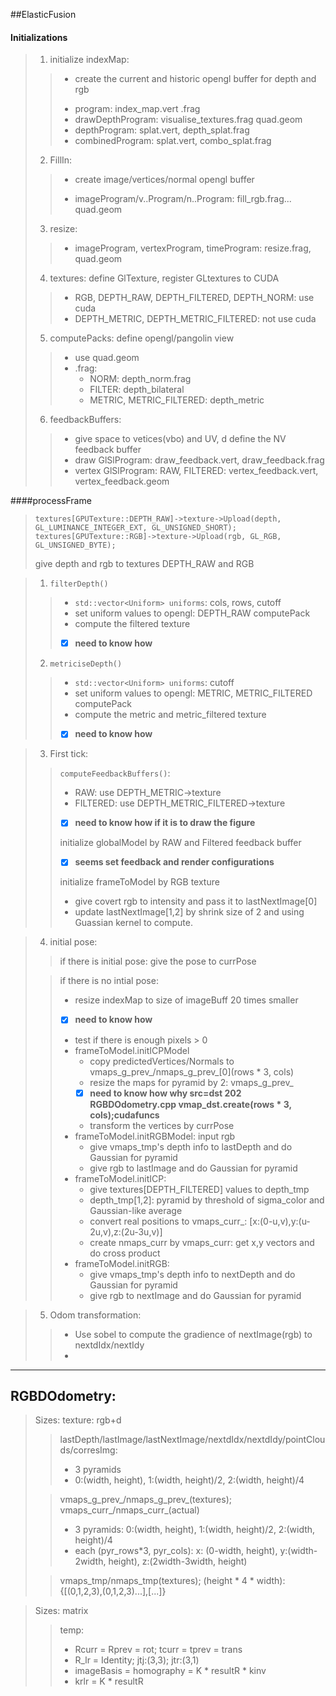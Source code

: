 ##ElasticFusion

#### Initializations
> 1. initialize indexMap: 
> > - create the current and historic opengl buffer for depth and rgb 
> > * program: index_map.vert .frag
> > * drawDepthProgram: visualise_textures.frag quad.geom
> > * depthProgram: splat.vert, depth_splat.frag
> > * combinedProgram: splat.vert, combo_splat.frag
> 2. FillIn:
> > - create image/vertices/normal opengl buffer
> > * imageProgram/v..Program/n..Program: fill_rgb.frag... quad.geom
> 3. resize:
> > * imageProgram, vertexProgram, timeProgram: resize.frag, quad.geom
> 4. textures: define GlTexture, register GLtextures to CUDA
> > * RGB, DEPTH_RAW, DEPTH_FILTERED, DEPTH_NORM: use cuda
> > * DEPTH_METRIC, DEPTH_METRIC_FILTERED: not use cuda
> 5. computePacks: define opengl/pangolin view
> > - use quad.geom
> > - .frag:
> >     * NORM: depth_norm.frag
> >     * FILTER: depth_bilateral
> >     * METRIC, METRIC_FILTERED: depth_metric
> 6. feedbackBuffers:
> > * give space to vetices(vbo) and UV, d define the NV feedback buffer
> > * draw GlSlProgram: draw_feedback.vert, draw_feedback.frag
> > * vertex GlSlProgram: RAW, FILTERED: vertex_feedback.vert, vertex_feedback.geom

####processFrame

>```
>textures[GPUTexture::DEPTH_RAW]->texture->Upload(depth, GL_LUMINANCE_INTEGER_EXT, GL_UNSIGNED_SHORT);
>textures[GPUTexture::RGB]->texture->Upload(rgb, GL_RGB, GL_UNSIGNED_BYTE);
>```
>give depth and rgb to textures DEPTH_RAW and RGB

> 1. `filterDepth()`
> > * `std::vector<Uniform> uniforms`: cols, rows, cutoff
> > * set uniform values to opengl: DEPTH_RAW computePack 
> > * compute the filtered texture
> > - [x] **need to know how**
> 2.  `metriciseDepth()`
> > * `std::vector<Uniform> uniforms`: cutoff
> > * set uniform values to opengl: METRIC, METRIC_FILTERED computePack
> > * compute the metric and metric_filtered texture
> > - [x] **need to know how**

> 3. First tick:
> > `computeFeedbackBuffers()`:
> > * RAW: use DEPTH_METRIC->texture
> > * FILTERED: use DEPTH_METRIC_FILTERED->texture
> > - [x] **need to know how if it is to draw the figure** 
> >
> > initialize globalModel by RAW and Filtered feedback buffer
> > - [x] **seems set feedback and render configurations** 
> >
> > initialize frameToModel by RGB texture
> > * give covert rgb to intensity and pass it to lastNextImage[0]
> > * update lastNextImage[1,2] by shrink size of 2 and using Guassian kernel to compute.

> 4. initial pose:
> > if there is initial pose: give the pose to currPose 
> 
> > if there is no intial pose:
> > * resize indexMap to size of imageBuff 20 times smaller 
> > - [x] **need to know how**
> > * test if there is enough pixels > 0
> > * frameToModel.initICPModel
> >     * copy predictedVertices/Normals to vmaps_g_prev_/nmaps_g_prev_[0](rows * 3, cols)
> >     * resize the maps for pyramid by 2:   vmaps_g_prev_
> >     - [x] **need to know how why src=dst 202 RGBDOdometry.cpp vmap_dst.create(rows * 3, cols);cudafuncs**
> >     * transform the vertices by currPose
> > * frameToModel.initRGBModel: input rgb
> >     * give vmaps_tmp's depth info to lastDepth and do Gaussian for pyramid
> >     * give rgb to lastImage and do Gaussian for pyramid
> > * frameToModel.initICP:
> >     * give textures[DEPTH_FILTERED] values to depth_tmp
> >     * depth_tmp[1,2]: pyramid by threshold of sigma_color and Gaussian-like average
> >     * convert real positions to vmaps_curr_: [x:(0-u,v),y:(u-2u,v),z:(2u-3u,v)]
> >     * create nmaps_curr by vmaps_curr: get x,y vectors and do cross product
> > * frameToModel.initRGB:
> >     * give vmaps_tmp's depth info to nextDepth and do Gaussian for pyramid
> >     * give rgb to nextImage and do Gaussian for pyramid

> 5. Odom transformation:
> > * Use sobel to compute the gradience of nextImage(rgb) to nextdIdx/nextIdy
> > * 


---

## RGBDOdometry:
> Sizes: texture: rgb+d
> > lastDepth/lastImage/lastNextImage/nextdIdx/nextdIdy/pointClouds/corresImg: 
> > * 3 pyramids
> > * 0:(width, height), 1:(width, height)/2, 2:(width, height)/4
> 
> > vmaps_g_prev_/nmaps_g_prev_(textures); vmaps_curr_/nmaps_curr_(actual)
> > * 3 pyramids: 0:(width, height), 1:(width, height)/2, 2:(width, height)/4
> > * each (pyr_rows*3, pyr_cols): x: (0-width, height), y:(width-2width, height), z:(2width-3width, height)
> 
> > vmaps_tmp/nmaps_tmp(textures);
> > (height * 4 * width): {[(0,1,2,3),(0,1,2,3)...],[...]}

> Sizes: matrix
> > temp:
> > * Rcurr = Rprev = rot; tcurr = tprev = trans
> > * R_lr = Identity; jtj:(3,3); jtr:(3,1)
> > * imageBasis = homography = K * resultR * kinv
> > * krlr = K * resultR
